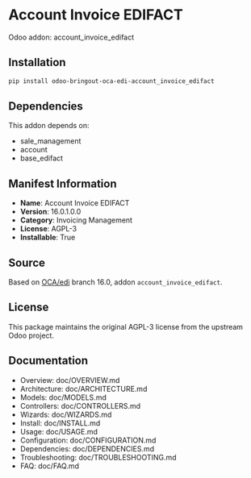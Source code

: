 # Account Invoice EDIFACT

Odoo addon: account_invoice_edifact

## Installation

```bash
pip install odoo-bringout-oca-edi-account_invoice_edifact
```

## Dependencies

This addon depends on:
- sale_management
- account
- base_edifact

## Manifest Information

- **Name**: Account Invoice EDIFACT
- **Version**: 16.0.1.0.0
- **Category**: Invoicing Management
- **License**: AGPL-3
- **Installable**: True

## Source

Based on [OCA/edi](https://github.com/OCA/edi) branch 16.0, addon `account_invoice_edifact`.

## License

This package maintains the original AGPL-3 license from the upstream Odoo project.

## Documentation

- Overview: doc/OVERVIEW.md
- Architecture: doc/ARCHITECTURE.md
- Models: doc/MODELS.md
- Controllers: doc/CONTROLLERS.md
- Wizards: doc/WIZARDS.md
- Install: doc/INSTALL.md
- Usage: doc/USAGE.md
- Configuration: doc/CONFIGURATION.md
- Dependencies: doc/DEPENDENCIES.md
- Troubleshooting: doc/TROUBLESHOOTING.md
- FAQ: doc/FAQ.md
